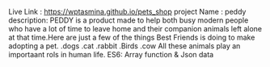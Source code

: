 Live Link :  https://wptasmina.github.io/pets_shop
project Name : peddy
description: PEDDY is a product made to help both busy modern people who have a lot of time to leave home and their companion animals left alone at that time.Here are just a few of the things Best Friends is doing to make adopting a pet.
.dogs
.cat
.rabbit
.Birds
.cow
All these animals play an importaant rols in human life.
ES6: Array function  & Json data
